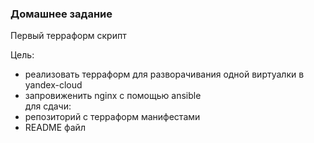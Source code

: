 ### Домашнее задание
Первый терраформ скрипт

Цель: 
- реализовать терраформ для разворачивания одной виртуалки в yandex-cloud 
- запровиженить nginx с помощью ansible \
для сдачи: 
- репозиторий с терраформ манифестами 
- README файл
